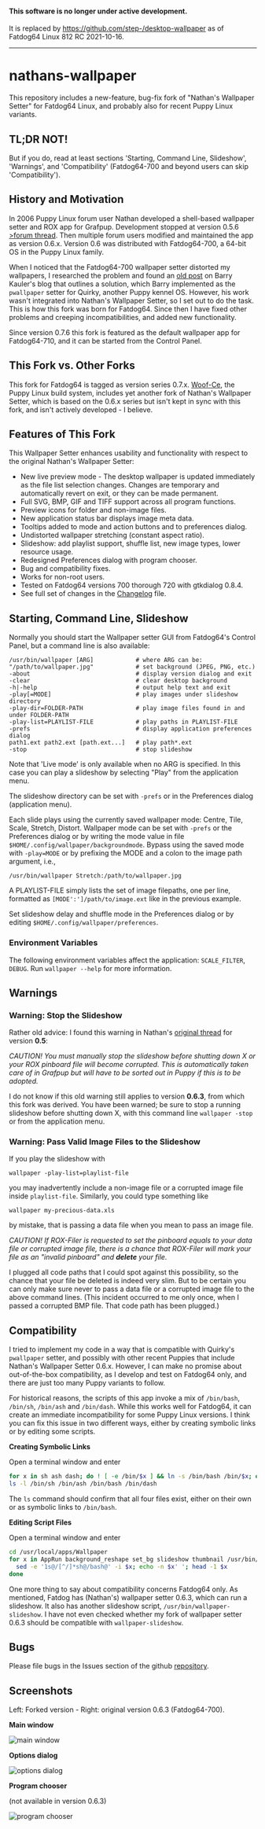 #### This software is no longer under active development.
It is replaced by https://github.com/step-/desktop-wallpaper as of Fatdog64 Linux 812 RC 2021-10-16.

----

# nathans-wallpaper

This repository includes a new-feature, bug-fix fork of "Nathan's Wallpaper
Setter" for Fatdog64 Linux, and probably also for recent Puppy Linux variants.

## TL;DR NOT!

But if you do, read at least sections 'Starting, Command Line, Slideshow',
'Warnings', and 'Compatibility' (Fatdog64-700 and beyond users can skip
'Compatibility').

## History and Motivation

In 2006 Puppy Linux forum user Nathan developed a shell-based wallpaper
setter and ROX app for Grafpup. Development stopped at version 0.5.6
[>forum thread](http://www.murga-linux.com/puppy/viewtopic.php?t=69658).
Then multiple forum users modified and maintained the app as version
0.6.x. Version 0.6 was distributed with Fatdog64-700, a 64-bit OS in the
Puppy Linux family.

When I noticed that the Fatdog64-700 wallpaper setter distorted my wallpapers,
I researched the problem and found an [old
post](http://bkhome.org/blog/?viewDetailed=02377) on Barry Kauler's blog that
outlines a solution, which Barry implemented as the `pwallpaper` setter for
Quirky, another Puppy kennel OS. However, his work wasn't integrated into
Nathan's Wallpaper Setter, so I set out to do the task. This is how this fork
was born for Fatdog64. Since then I have fixed other problems and creeping
incompatibilities, and added new functionality.

Since version 0.7.6 this fork is featured as the default wallpaper app for
Fatdog64-710, and it can be started from the Control Panel.

## This Fork vs. Other Forks

This fork for Fatdog64 is tagged as version series 0.7.x.
[Woof-Ce](https://github.com/puppylinux-woof-CE/woof-CE), the Puppy Linux build
system, includes yet another fork of Nathan's Wallpaper Setter, which is based
on the 0.6.x series but isn't kept in sync with this fork, and isn't actively
developed - I believe.

## Features of This Fork

This Wallpaper Setter enhances usability and functionality with respect
to the original Nathan's Wallpaper Setter:

 * New live preview mode - The desktop wallpaper is updated immediately
   as the file list selection changes. Changes are temporary and
   automatically revert on exit, or they can be made permanent.
 * Full SVG, BMP, GIF and TIFF support across all program functions.
 * Preview icons for folder and non-image files.
 * New application status bar displays image meta data.
 * Tooltips added to mode and action buttons and to preferences dialog.
 * Undistorted wallpaper stretching (constant aspect ratio).
 * Slideshow: add playlist support, shuffle list, new image types,
   lower resource usage.
 * Redesigned Preferences dialog with program chooser.
 * Bug and compatibility fixes.
 * Works for non-root users.
 * Tested on Fatdog64 versions 700 thorough 720 with gtkdialog 0.8.4.
 * See full set of changes in the [Changelog](CHANGELOG.md) file.

## Starting, Command Line, Slideshow

Normally you should start the Wallpaper setter GUI from Fatdog64's Control
Panel, but a command line is also available:
```
/usr/bin/wallpaper [ARG]            # where ARG can be:
"/path/to/wallpaper.jpg"            # set background (JPEG, PNG, etc.)
-about                              # display version dialog and exit
-clear                              # clear desktop background
-h|-help                            # output help text and exit
-play[=MODE]                        # play images under slideshow directory
-play-dir=FOLDER-PATH               # play image files found in and under FOLDER-PATH
-play-list=PLAYLIST-FILE            # play paths in PLAYLIST-FILE
-prefs                              # display application preferences dialog
path1.ext path2.ext [path.ext...]   # play path*.ext
-stop                               # stop slideshow
```

Note that 'Live mode' is only available when no ARG is specified. In
this case you can play a slideshow by selecting "Play" from the
application menu.

The slideshow directory can be set with `-prefs` or in the Preferences
dialog (application menu).

Each slide plays using the currently saved wallpaper mode: Centre,
Tile, Scale, Stretch, Distort.  Wallpaper mode can be set with `-prefs`
or the Preferences dialog or by writing the mode value in file
`$HOME/.config/wallpaper/backgroundmode`.  Bypass using the saved mode
with `-play=MODE` or by prefixing the MODE and a colon to the image path
argument, i.e.,
```
/usr/bin/wallpaper Stretch:/path/to/wallpaper.jpg
```

A PLAYLIST-FILE simply lists the set of image filepaths, one per line,
formatted as `[MODE':']/path/to/image.ext` like in the previous example.

Set slideshow delay and shuffle mode in the Preferences dialog or by
editing `$HOME/.config/wallpaper/preferences`.

### Environment Variables

The following environment variables affect the application:
`SCALE_FILTER`, `DEBUG`. Run `wallpaper --help` for more information.

## Warnings

### Warning: Stop the Slideshow

Rather old advice: I found this warning in Nathan's [original
thread](http://www.murga-linux.com/puppy/viewtopic.php?t=29657) for
version **0.5**:

_CAUTION! You must manually stop the slideshow before shutting down X
or your ROX pinboard file will become corrupted. This is automatically
taken care of in Grafpup but will have to be sorted out in Puppy if this
is to be adopted._

I do not know if this old warning still applies to version **0.6.3**, from
which this fork was derived. You have been warned; be sure to stop a running
slideshow before shutting down X, with this command line `wallpaper -stop` or
from the application menu.

### Warning: Pass Valid Image Files to the Slideshow

If you play the slideshow with
```
wallpaper -play-list=playlist-file
``` 

you may inadvertently include a non-image file or a corrupted image file
inside `playlist-file`. Similarly, you could type something like
```
wallpaper my-precious-data.xls
```

by mistake, that is passing a data file when you mean to pass an image file.

_CAUTION! If ROX-Filer is requested to set the pinboard equals to your
data file or corrupted image file, there is a chance that ROX-Filer will
mark your file as an "invalid pinboard" and **delete** your file._

I plugged all code paths that I could spot against this possibility,
so the chance that your file be deleted is indeed very slim. But to be
certain you can only make sure never to pass a data file or a corrupted
image file to the above command lines. (This incident occurred to me
only once, when I passed a corrupted BMP file. That code path has been
plugged.)

## Compatibility

I tried to implement my code in a way that is compatible with Quirky's
`pwallpaper` setter, and possibly with other recent Puppies that include
Nathan's Wallpaper Setter 0.6.x. However, I can make no promise about
out-of-the-box compatibility, as I develop and test on Fatdog64 only, and
there are just too many Puppy variants to follow.

For historical reasons, the scripts of this app invoke a mix of `/bin/bash`,
`/bin/sh`, `/bin/ash` and `/bin/dash`.  While this works well for Fatdog64, it
can create an immediate incompatibility for some Puppy Linux versions. I think
you can fix this issue in two different ways, either by creating symbolic links
or by editing some scripts.

**Creating Symbolic Links**

Open a terminal window and enter

```sh
for x in sh ash dash; do ! [ -e /bin/$x ] && ln -s /bin/bash /bin/$x; done
ls -l /bin/sh /bin/ash /bin/bash /bin/dash
```

The `ls` command should confirm that all four files exist, either on their own
or as symbolic links to `/bin/bash`.

**Editing Script Files**

Open a terminal window and enter

```sh
cd /usr/local/apps/Wallpaper
for x in AppRun background_reshape set_bg slideshow thumbnail /usr/bin/wallpaper /usr/bin/wallslide; do
  sed -e '1s@/[^/]*sh@/bash@' -i $x; echo -n $x' '; head -1 $x
done
```

One more thing to say about compatibility concerns Fatdog64
only. As mentioned, Fatdog has (Nathan's) wallpaper setter 0.6.3,
which can run a slideshow. It also has another slideshow script,
`/usr/bin/wallpaper-slideshow`. I have not even checked whether
my fork of wallpaper setter 0.6.3 should be compatible with
`wallpaper-slideshow`.

## Bugs

Please file bugs in the Issues section of the github
[repository](https://github.com/step-/nathans-wallpaper/issues).

## Screenshots

Left: Forked version - Right: original version 0.6.3 (Fatdog64-700).

**Main window**

![main window](main-window.png)

**Options dialog**

![options dialog](options-dialog.png)

**Program chooser**

(not available in version 0.6.3)

![program chooser](program-chooser.png)

